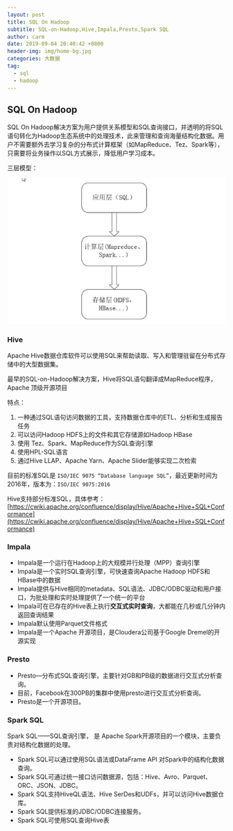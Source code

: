 ```yaml
---
layout: post
title: SQL On Hadoop
subtitle: SQL-on-Hadoop,Hive,Impala,Presto,Spark SQL
author: carm
date: 2019-09-04 20:40:42 +0800
header-img: img/home-bg.jpg
categories: 大数据
tag:
  - sql
  - hadoop
---
```

## SQL On Hadoop
SQL On Hadoop解决方案为用户提供关系模型和SQL查询接口，并透明的将SQL语句转化为Hadoop生态系统中的处理技术，此来管理和查询海量结构化数据。用户不需要额外去学习复杂的分布式计算框架（如MapReduce、Tez、Spark等），只需要将业务操作以SQL方式展示，降低用户学习成本。

三层模型：

![](/img/sql-on-hadoop.jpg)
### Hive
Apache Hive数据仓库软件可以使用SQL来帮助读取、写入和管理驻留在分布式存储中的大型数据集。

最早的SQL-on-Hadoop解决方案，Hive将SQL语句翻译成MapReduce程序，Apache 顶级开源项目

特点：

1.	一种通过SQL语句访问数据的工具，支持数据仓库中的ETL、分析和生成报告任务
2.	可以访问Hadoop HDFS上的文件和其它存储源如Hadoop HBase
3.	使用 Tez、Spark、MapReduce作为SQL查询引擎
4.	使用HPL-SQL语言
5.	通过Hive LLAP、Apache Yarn、Apache Slider能够实现二次检索

目前的标准SQL是 `ISO/IEC 9075 “Database language SQL”`，最近更新时间为2016年，版本为：`ISO/IEC 9075:2016`

Hive支持部分标准SQL，具体参考：
[https://cwiki.apache.org/confluence/display/Hive/Apache+Hive+SQL+Conformance](https://cwiki.apache.org/confluence/display/Hive/Apache+Hive+SQL+Conformance) 
### Impala
* Impala是一个运行在Hadoop上的大规模并行处理（MPP）查询引擎
* Impala是一个实时SQL查询引擎，可快速查询Apache Hadoop HDFS和 HBase中的数据
* Impala提供与Hive相同的metadata、SQL语法、JDBC/ODBC驱动和用户接口，为批处理和实时处理提供了一个统一的平台
* Impala可在已存在的Hive表上执行**交互式实时查询**，大都能在几秒或几分钟内返回查询结果
* Impala默认使用Parquet文件格式
* Impala是一个Apache 开源项目，是Cloudera公司基于Google Dremel的开源实现

### Presto
* Presto—分布式SQL查询引擎，主要针对GB和PB级的数据进行交互式分析查询。
* 目前，Facebook在300PB的集群中使用presto进行交互式分析查询。
* Presto是一个开源项目。

### Spark SQL
Spark SQL——SQL查询引擎， 是 Apache Spark开源项目的一个模块，主要负责对结构化数据的处理。

* Spark SQL可以通过使用SQL语法或DataFrame API 对Spark中的结构化数据查询。
* Spark SQL可通过统一接口访问数据源，包括：Hive、Avro、Parquet、ORC、JSON、JDBC。
* Spark SQL支持HiveQL语法、Hive SerDes和UDFs，并可以访问Hive数据仓库。
* Spark SQL提供标准的JDBC/ODBC连接服务。
* Spark SQL可使用SQL查询Hive表
